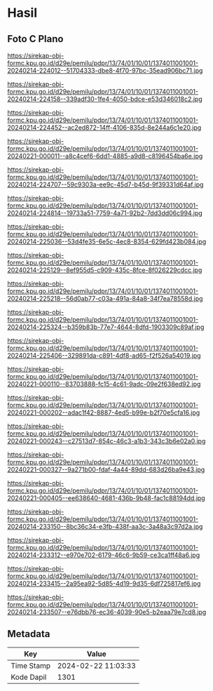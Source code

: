 # Hasil

## Foto C Plano

https://sirekap-obj-formc.kpu.go.id/d29e/pemilu/pdpr/13/74/01/10/01/1374011001001-20240214-224012--51704333-dbe8-4f70-97bc-35ead906bc71.jpg

https://sirekap-obj-formc.kpu.go.id/d29e/pemilu/pdpr/13/74/01/10/01/1374011001001-20240214-224158--339adf30-1fe4-4050-bdce-e53d346018c2.jpg

https://sirekap-obj-formc.kpu.go.id/d29e/pemilu/pdpr/13/74/01/10/01/1374011001001-20240214-224452--ac2ed872-14ff-4106-835d-8e244a6c1e20.jpg

https://sirekap-obj-formc.kpu.go.id/d29e/pemilu/pdpr/13/74/01/10/01/1374011001001-20240221-000011--a8c4cef6-6dd1-4885-a9d8-c8196454ba6e.jpg

https://sirekap-obj-formc.kpu.go.id/d29e/pemilu/pdpr/13/74/01/10/01/1374011001001-20240214-224707--59c9303a-ee9c-45d7-b45d-9f39331d64af.jpg

https://sirekap-obj-formc.kpu.go.id/d29e/pemilu/pdpr/13/74/01/10/01/1374011001001-20240214-224814--19733a51-7759-4a71-92b2-7dd3dd06c994.jpg

https://sirekap-obj-formc.kpu.go.id/d29e/pemilu/pdpr/13/74/01/10/01/1374011001001-20240214-225036--53d4fe35-6e5c-4ec8-8354-629fd423b084.jpg

https://sirekap-obj-formc.kpu.go.id/d29e/pemilu/pdpr/13/74/01/10/01/1374011001001-20240214-225129--8ef955d5-c909-435c-8fce-8f026229cdcc.jpg

https://sirekap-obj-formc.kpu.go.id/d29e/pemilu/pdpr/13/74/01/10/01/1374011001001-20240214-225218--56d0ab77-c03a-491a-84a8-34f7ea78558d.jpg

https://sirekap-obj-formc.kpu.go.id/d29e/pemilu/pdpr/13/74/01/10/01/1374011001001-20240214-225324--b359b83b-77e7-4644-8dfd-1903309c89af.jpg

https://sirekap-obj-formc.kpu.go.id/d29e/pemilu/pdpr/13/74/01/10/01/1374011001001-20240214-225406--329891da-c891-4df8-ad65-f2f526a54019.jpg

https://sirekap-obj-formc.kpu.go.id/d29e/pemilu/pdpr/13/74/01/10/01/1374011001001-20240221-000110--83703888-fc15-4c61-9adc-09e2f638ed92.jpg

https://sirekap-obj-formc.kpu.go.id/d29e/pemilu/pdpr/13/74/01/10/01/1374011001001-20240221-000202--adac1f42-8887-4ed5-b99e-b2f70e5cfa16.jpg

https://sirekap-obj-formc.kpu.go.id/d29e/pemilu/pdpr/13/74/01/10/01/1374011001001-20240221-000243--c27513d7-854c-46c3-a1b3-343c3b6e02a0.jpg

https://sirekap-obj-formc.kpu.go.id/d29e/pemilu/pdpr/13/74/01/10/01/1374011001001-20240221-000327--9a271b00-fdaf-4a44-89dd-683d26ba9e43.jpg

https://sirekap-obj-formc.kpu.go.id/d29e/pemilu/pdpr/13/74/01/10/01/1374011001001-20240221-000405--ee638640-4681-436b-9b48-fac1c88194dd.jpg

https://sirekap-obj-formc.kpu.go.id/d29e/pemilu/pdpr/13/74/01/10/01/1374011001001-20240214-233150--8bc36c34-e3fb-438f-aa3c-3a48a3c97d2a.jpg

https://sirekap-obj-formc.kpu.go.id/d29e/pemilu/pdpr/13/74/01/10/01/1374011001001-20240214-233312--e970e702-6179-46c6-9b59-ce3ca1ff48a6.jpg

https://sirekap-obj-formc.kpu.go.id/d29e/pemilu/pdpr/13/74/01/10/01/1374011001001-20240214-233415--2a95ea92-5d85-4d19-9d35-6df725817ef6.jpg

https://sirekap-obj-formc.kpu.go.id/d29e/pemilu/pdpr/13/74/01/10/01/1374011001001-20240214-233507--e76dbb76-ec36-4039-90e5-b2eaa79e7cd8.jpg


## Metadata

| Key        | Value               |
| ---------- | ------------------- |
| Time Stamp | 2024-02-22 11:03:33 |
| Kode Dapil | 1301                |




